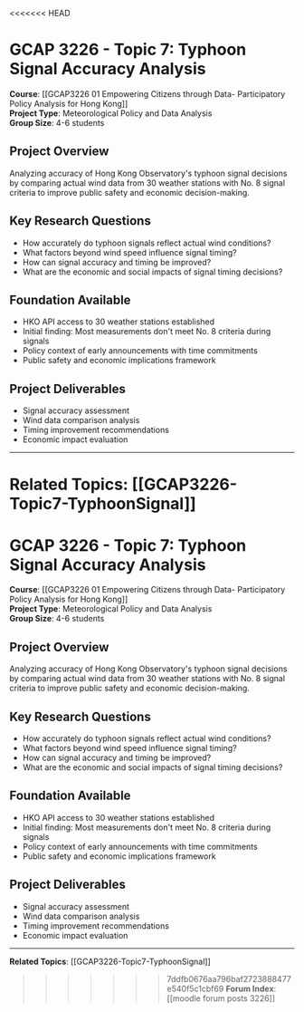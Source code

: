 <<<<<<< HEAD
# GCAP 3226 - Topic 7: Typhoon Signal Accuracy Analysis

**Course**: [[GCAP3226 01 Empowering Citizens through Data- Participatory Policy Analysis for Hong Kong]]  
**Project Type**: Meteorological Policy and Data Analysis  
**Group Size**: 4-6 students

## Project Overview
Analyzing accuracy of Hong Kong Observatory's typhoon signal decisions by comparing actual wind data from 30 weather stations with No. 8 signal criteria to improve public safety and economic decision-making.

## Key Research Questions
- How accurately do typhoon signals reflect actual wind conditions?
- What factors beyond wind speed influence signal timing?
- How can signal accuracy and timing be improved?
- What are the economic and social impacts of signal timing decisions?

## Foundation Available
- HKO API access to 30 weather stations established
- Initial finding: Most measurements don't meet No. 8 criteria during signals
- Policy context of early announcements with time commitments
- Public safety and economic implications framework

## Project Deliverables
- Signal accuracy assessment
- Wind data comparison analysis
- Timing improvement recommendations
- Economic impact evaluation

---

**Related Topics**: [[GCAP3226-Topic7-TyphoonSignal]]  
=======
# GCAP 3226 - Topic 7: Typhoon Signal Accuracy Analysis

**Course**: [[GCAP3226 01 Empowering Citizens through Data- Participatory Policy Analysis for Hong Kong]]  
**Project Type**: Meteorological Policy and Data Analysis  
**Group Size**: 4-6 students

## Project Overview
Analyzing accuracy of Hong Kong Observatory's typhoon signal decisions by comparing actual wind data from 30 weather stations with No. 8 signal criteria to improve public safety and economic decision-making.

## Key Research Questions
- How accurately do typhoon signals reflect actual wind conditions?
- What factors beyond wind speed influence signal timing?
- How can signal accuracy and timing be improved?
- What are the economic and social impacts of signal timing decisions?

## Foundation Available
- HKO API access to 30 weather stations established
- Initial finding: Most measurements don't meet No. 8 criteria during signals
- Policy context of early announcements with time commitments
- Public safety and economic implications framework

## Project Deliverables
- Signal accuracy assessment
- Wind data comparison analysis
- Timing improvement recommendations
- Economic impact evaluation

---

**Related Topics**: [[GCAP3226-Topic7-TyphoonSignal]]  
>>>>>>> 7ddfb0676aa796baf2723888477e540f5c1cbf69
**Forum Index**: [[moodle forum posts 3226]]